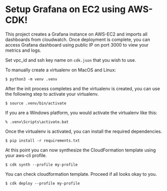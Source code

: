 
# Setup Grafana on EC2 using AWS-CDK!

This project creates a Grafana instance on AWS-EC2 and imports all dashboards from cloudwatch. Once deployment is complete, you can access Grafana dashboard using public IP on port 3000 to view your metrics and logs.

Set vpc_id and ssh key name on `cdk.json` that you wish to use.

To manually create a virtualenv on MacOS and Linux:

```
$ python3 -m venv .venv
```

After the init process completes and the virtualenv is created, you can use the following
step to activate your virtualenv.

```
$ source .venv/bin/activate
```

If you are a Windows platform, you would activate the virtualenv like this:

```
% .venv\Scripts\activate.bat
```

Once the virtualenv is activated, you can install the required dependencies.

```
$ pip install -r requirements.txt
```

At this point you can now synthesize the CloudFormation template using your aws-cli profile.

```
$ cdk synth --profile my-profile
```
You can check cloudformation template. Proceed if all looks okay to you.

```
$ cdk deploy --profile my-profile
```
